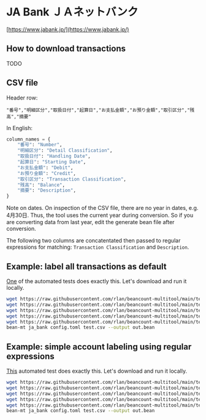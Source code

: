 # JA Bank ＪＡネットバンク

[https://www.jabank.jp/](https://www.jabank.jp/)

## How to download transactions

TODO

## CSV file

Header row:

```csv
"番号","明細区分","取扱日付","起算日","お支払金額","お預り金額","取引区分","残高","摘要"
```

In English:

```python
column_names = {
    "番号": "Number",
    "明細区分": "Detail Classification",
    "取扱日付": "Handling Date",
    "起算日": "Starting Date",
    "お支払金額": "Debit",
    "お預り金額": "Credit",
    "取引区分": "Transaction Classification",
    "残高": "Balance",
    "摘要": "Description",
}
```

Note on dates. On inspection of the CSV file, there are no year in dates, e.g. 4月30日. Thus, the tool uses the current year during conversion. So if you are converting data from last year, edit the generate bean file after conversion.

The following two columns are concatentated then passed to regular expressions for matching: `Transaction Classification` and `Description`.

## Example: label all transactions as default

[One](https://github.com/rlan/beancount-multitool/tree/main/tests/data/ja_bank) of the automated tests does exactly this. Let's download and run it locally.

```sh
wget https://raw.githubusercontent.com/rlan/beancount-multitool/main/tests/data/ja_bank/config.toml
wget https://raw.githubusercontent.com/rlan/beancount-multitool/main/tests/data/ja_bank/credit_mapping.toml
wget https://raw.githubusercontent.com/rlan/beancount-multitool/main/tests/data/ja_bank/debit_mapping.toml
wget https://raw.githubusercontent.com/rlan/beancount-multitool/main/tests/data/ja_bank/test.bean
wget https://raw.githubusercontent.com/rlan/beancount-multitool/main/tests/data/ja_bank/test.csv
bean-mt ja_bank config.toml test.csv --output out.bean
```

## Example: simple account labeling using regular expressions

[This](https://github.com/rlan/beancount-multitool/tree/main/tests/data2/ja_bank) automated test does exactly this. Let's download and run it locally.

```sh
wget https://raw.githubusercontent.com/rlan/beancount-multitool/main/tests/data2/ja_bank/config.toml
wget https://raw.githubusercontent.com/rlan/beancount-multitool/main/tests/data2/ja_bank/credit_mapping.toml
wget https://raw.githubusercontent.com/rlan/beancount-multitool/main/tests/data2/ja_bank/debit_mapping.toml
wget https://raw.githubusercontent.com/rlan/beancount-multitool/main/tests/data2/ja_bank/test.bean
wget https://raw.githubusercontent.com/rlan/beancount-multitool/main/tests/data2/ja_bank/test.csv
bean-mt ja_bank config.toml test.csv --output out.bean
```
